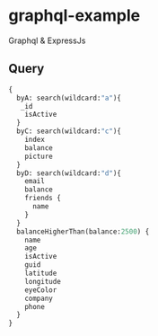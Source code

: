 # graphql-example
Graphql &amp; ExpressJs

## Query
```graphql
{
  byA: search(wildcard:"a"){
   _id
    isActive
  }
  byC: search(wildcard:"c"){
    index
    balance
    picture
  }
  byD: search(wildcard:"d"){  
    email
    balance
    friends {
      name
    }
  }
  balanceHigherThan(balance:2500) {
    name
    age
    isActive
    guid
    latitude
    longitude
    eyeColor
    company
    phone
  }
}
```
